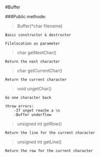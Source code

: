 #Buffer

###Public methode:

> Buffer(*char filename)
    
    Basic constructor & destructor
    
    Filelocation as parameter
    
> char getNextChar()

    Return the next character

> char getCurrentChar()

    Return the current character
    

> void ungetChar()

    Go one character back
    
    throw errors:
        -If unget reache a \n
        -Buffer underflow
        
> unsigned int getRow()

    Return the line for the current character


> unsigned int getLine()

    Return the row for the current character